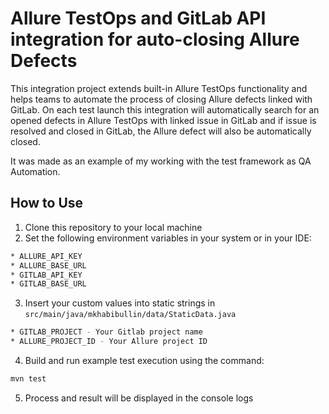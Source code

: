 # Allure TestOps and GitLab API integration for auto-closing Allure Defects

This integration project extends built-in Allure TestOps functionality and helps teams to automate the process of closing 
Allure defects linked with GitLab. On each test launch this integration will automatically search for an opened 
defects in Allure TestOps with linked issue in GitLab and if issue is resolved and closed in GitLab, the 
Allure defect will also be automatically closed.

It was made as an example of my working with the test framework as QA Automation. 

## How to Use

1. Clone this repository to your local machine
2. Set the following environment variables in your system or in your IDE:

```bash
* ALLURE_API_KEY 
* ALLURE_BASE_URL 
* GITLAB_API_KEY
* GITLAB_BASE_URL
```
3. Insert your custom values into static strings in `src/main/java/mkhabibullin/data/StaticData.java`
```bash
* GITLAB_PROJECT - Your Gitlab project name
* ALLURE_PROJECT_ID - Your Allure project ID
```
4. Build and run example test execution using the command:
```bash
mvn test
```
5. Process and result will be displayed in the console logs


